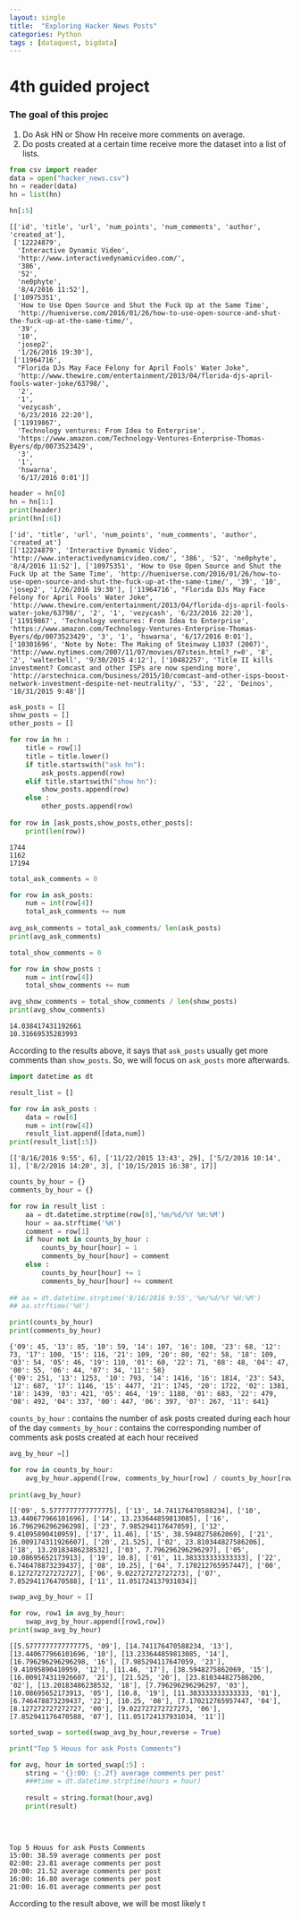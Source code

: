 ```yaml
---
layout: single
title:  "Exploring Hacker News Posts"
categories: Python
tags : [dataquest, bigdata]
---
```




#  4th guided project
### The goal of this projec

1) Do Ask HN or Show Hn receive more comments on average.
2) Do posts created at a certain time receive more the dataset into a list of lists.


```python
from csv import reader
data = open("hacker_news.csv")
hn = reader(data)
hn = list(hn)
```


```python
hn[:5]
```




    [['id', 'title', 'url', 'num_points', 'num_comments', 'author', 'created_at'],
     ['12224879',
      'Interactive Dynamic Video',
      'http://www.interactivedynamicvideo.com/',
      '386',
      '52',
      'ne0phyte',
      '8/4/2016 11:52'],
     ['10975351',
      'How to Use Open Source and Shut the Fuck Up at the Same Time',
      'http://hueniverse.com/2016/01/26/how-to-use-open-source-and-shut-the-fuck-up-at-the-same-time/',
      '39',
      '10',
      'josep2',
      '1/26/2016 19:30'],
     ['11964716',
      "Florida DJs May Face Felony for April Fools' Water Joke",
      'http://www.thewire.com/entertainment/2013/04/florida-djs-april-fools-water-joke/63798/',
      '2',
      '1',
      'vezycash',
      '6/23/2016 22:20'],
     ['11919867',
      'Technology ventures: From Idea to Enterprise',
      'https://www.amazon.com/Technology-Ventures-Enterprise-Thomas-Byers/dp/0073523429',
      '3',
      '1',
      'hswarna',
      '6/17/2016 0:01']]




```python
header = hn[0]
hn = hn[1:]
print(header)
print(hn[:6])
```

    ['id', 'title', 'url', 'num_points', 'num_comments', 'author', 'created_at']
    [['12224879', 'Interactive Dynamic Video', 'http://www.interactivedynamicvideo.com/', '386', '52', 'ne0phyte', '8/4/2016 11:52'], ['10975351', 'How to Use Open Source and Shut the Fuck Up at the Same Time', 'http://hueniverse.com/2016/01/26/how-to-use-open-source-and-shut-the-fuck-up-at-the-same-time/', '39', '10', 'josep2', '1/26/2016 19:30'], ['11964716', "Florida DJs May Face Felony for April Fools' Water Joke", 'http://www.thewire.com/entertainment/2013/04/florida-djs-april-fools-water-joke/63798/', '2', '1', 'vezycash', '6/23/2016 22:20'], ['11919867', 'Technology ventures: From Idea to Enterprise', 'https://www.amazon.com/Technology-Ventures-Enterprise-Thomas-Byers/dp/0073523429', '3', '1', 'hswarna', '6/17/2016 0:01'], ['10301696', 'Note by Note: The Making of Steinway L1037 (2007)', 'http://www.nytimes.com/2007/11/07/movies/07stein.html?_r=0', '8', '2', 'walterbell', '9/30/2015 4:12'], ['10482257', 'Title II kills investment? Comcast and other ISPs are now spending more', 'http://arstechnica.com/business/2015/10/comcast-and-other-isps-boost-network-investment-despite-net-neutrality/', '53', '22', 'Deinos', '10/31/2015 9:48']]
    


```python
ask_posts = []
show_posts = []
other_posts = []

for row in hn :
    title = row[1]
    title = title.lower()
    if title.startswith("ask hn"):
        ask_posts.append(row)
    elif title.startswith("show hn"):
        show_posts.append(row)
    else :
        other_posts.append(row)
        
for row in [ask_posts,show_posts,other_posts]:
    print(len(row))
```

    1744
    1162
    17194
    


```python
total_ask_comments = 0

for row in ask_posts:
    num = int(row[4])
    total_ask_comments += num
    
avg_ask_comments = total_ask_comments/ len(ask_posts)
print(avg_ask_comments)

total_show_comments = 0

for row in show_posts :
    num = int(row[4])
    total_show_comments += num

avg_show_comments = total_show_comments / len(show_posts)
print(avg_show_comments)
```

    14.038417431192661
    10.31669535283993
    

According to the results above, it says that `ask_posts` usually get more comments than `show_posts`. So, we will focus on `ask_posts` more afterwards.


```python
import datetime as dt
```


```python
result_list = []

for row in ask_posts :
    data = row[6]
    num = int(row[4])
    result_list.append([data,num])
print(result_list[:5])
```

    [['8/16/2016 9:55', 6], ['11/22/2015 13:43', 29], ['5/2/2016 10:14', 1], ['8/2/2016 14:20', 3], ['10/15/2015 16:38', 17]]
    


```python
counts_by_hour = {}
comments_by_hour = {}

for row in result_list :
    aa = dt.datetime.strptime(row[0],'%m/%d/%Y %H:%M')
    hour = aa.strftime('%H')
    comment = row[1]
    if hour not in counts_by_hour :
        counts_by_hour[hour] = 1
        comments_by_hour[hour] = comment
    else :
        counts_by_hour[hour] += 1
        comments_by_hour[hour] += comment
    
## aa = dt.datetime.strptime('8/16/2016 9:55','%m/%d/%Y %H:%M')
## aa.strftime('%H')
```


```python
print(counts_by_hour)
print(comments_by_hour)
```

    {'09': 45, '13': 85, '10': 59, '14': 107, '16': 108, '23': 68, '12': 73, '17': 100, '15': 116, '21': 109, '20': 80, '02': 58, '18': 109, '03': 54, '05': 46, '19': 110, '01': 60, '22': 71, '08': 48, '04': 47, '00': 55, '06': 44, '07': 34, '11': 58}
    {'09': 251, '13': 1253, '10': 793, '14': 1416, '16': 1814, '23': 543, '12': 687, '17': 1146, '15': 4477, '21': 1745, '20': 1722, '02': 1381, '18': 1439, '03': 421, '05': 464, '19': 1188, '01': 683, '22': 479, '08': 492, '04': 337, '00': 447, '06': 397, '07': 267, '11': 641}
    

`counts_by_hour` : contains the number of ask posts created during each hour of the day
`comments_by_hour` : contains the corresponding number of comments ask posts created at each hour received


```python
avg_by_hour =[]

for row in counts_by_hour:
    avg_by_hour.append([row, comments_by_hour[row] / counts_by_hour[row]])
    
print(avg_by_hour)
```

    [['09', 5.5777777777777775], ['13', 14.741176470588234], ['10', 13.440677966101696], ['14', 13.233644859813085], ['16', 16.796296296296298], ['23', 7.985294117647059], ['12', 9.41095890410959], ['17', 11.46], ['15', 38.5948275862069], ['21', 16.009174311926607], ['20', 21.525], ['02', 23.810344827586206], ['18', 13.20183486238532], ['03', 7.796296296296297], ['05', 10.08695652173913], ['19', 10.8], ['01', 11.383333333333333], ['22', 6.746478873239437], ['08', 10.25], ['04', 7.170212765957447], ['00', 8.127272727272727], ['06', 9.022727272727273], ['07', 7.852941176470588], ['11', 11.051724137931034]]
    


```python
swap_avg_by_hour = []

for row, row1 in avg_by_hour:
    swap_avg_by_hour.append([row1,row])
print(swap_avg_by_hour)
```

    [[5.5777777777777775, '09'], [14.741176470588234, '13'], [13.440677966101696, '10'], [13.233644859813085, '14'], [16.796296296296298, '16'], [7.985294117647059, '23'], [9.41095890410959, '12'], [11.46, '17'], [38.5948275862069, '15'], [16.009174311926607, '21'], [21.525, '20'], [23.810344827586206, '02'], [13.20183486238532, '18'], [7.796296296296297, '03'], [10.08695652173913, '05'], [10.8, '19'], [11.383333333333333, '01'], [6.746478873239437, '22'], [10.25, '08'], [7.170212765957447, '04'], [8.127272727272727, '00'], [9.022727272727273, '06'], [7.852941176470588, '07'], [11.051724137931034, '11']]
    


```python
sorted_swap = sorted(swap_avg_by_hour,reverse = True)
```


```python
print("Top 5 Houus for ask Posts Comments")

for avg, hour in sorted_swap[:5] :
    string = '{}:00: {:.2f} average comments per post'
    ###time = dt.datetime.strptime(hours = hour)
    
    result = string.format(hour,avg)
    print(result)
    
    
    
```

    Top 5 Houus for ask Posts Comments
    15:00: 38.59 average comments per post
    02:00: 23.81 average comments per post
    20:00: 21.52 average comments per post
    16:00: 16.80 average comments per post
    21:00: 16.01 average comments per post
    

According to the result above, we will be most likely t
